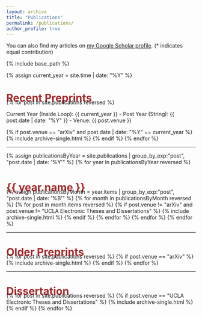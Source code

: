 ```yaml
---
layout: archive
title: "Publications"
permalink: /publications/
author_profile: true
---
```


<!-- {% if author.googlescholar %}
  You can also find my articles on <u><a href="{{author.googlescholar}}">my Google Scholar profile</a>.</u>
{% endif %} -->

You can also find my articles on <a href="https://scholar.google.com/citations?user=YCHJZOMAAAAJ&hl=en" target="_blank">my Google Scholar profile</a>. (* indicates equal contribution)

{% include base_path %}

{% assign current_year = site.time | date: "%Y" %}
<h1 style="margin: 1.25em 0px -0.5em; padding: 0px; color: brown;">Recent Preprints</h1>
{% for post in site.publications reversed %}
  <p>Current Year (Inside Loop): {{ current_year }} - Post Year (String): {{ post.date | date: "%Y" }} - Venue: {{ post.venue }}</p>
  {% if post.venue == "arXiv" and post.date | date: "%Y" == current_year %}
    {% include archive-single.html %}
  {% endif %}
{% endfor %}

<hr>
{% assign publicationsByYear = site.publications | group_by_exp:"post", "post.date | date: '%Y'" %}
{% for year in publicationsByYear reversed %}
  <h1 style="margin: 1.5em 0px -0.5em; padding: 0px; color: brown;">{{ year.name }}</h1>
  {% assign publicationsByMonth = year.items | group_by_exp:"post", "post.date | date: '%B'" %}
  {% for month in publicationsByMonth reversed %}
    {% for post in month.items reversed %}
      {% if post.venue != "arXiv" and post.venue != "UCLA Electronic Theses and Dissertations" %}
        {% include archive-single.html %}
      {% endif %}
    {% endfor %}
  {% endfor %}
{% endfor %}

<hr>
<h1 style="margin: 1.25em 0px -0.5em; padding: 0px; color: brown;">Older Preprints</h1>
{% for post in site.publications reversed %}
  {% if post.venue == "arXiv" %}
    {% include archive-single.html %}
  {% endif %}
{% endfor %}

<hr>
<h1 style="margin: 1.25em 0px -0.5em; padding: 0px; color: brown;">Dissertation</h1>
{% for post in site.publications reversed %}
  {% if post.venue == "UCLA Electronic Theses and Dissertations" %}
    {% include archive-single.html %}
  {% endif %}
{% endfor %}

